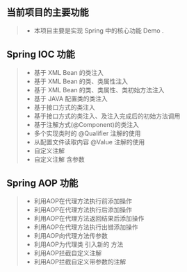 当前项目的主要功能
------------------
>* 本项目主要是实现 Spring 中的核心功能 Demo .

Spring IOC 功能
---------------------------------------------
>* 基于 XML Bean 的类注入
>* 基于 XML Bean 的类、类属性注入 
>* 基于 XML Bean 的类、类属性、类初始方法注入 
>* 基于 JAVA 配置类的类注入
>* 基于接口方式的类注入
>* 基于接口方式的类注入、及注入完成后的初始方法调用
>* 基于注解方式(@Component)的类注入
>* 多个实现类时的 @Qualifier 注解的使用
>* 从配置文件读取内容 @Value 注解的使用 
>* 自定义注解
>* 自定义注解 含参数

Spring AOP 功能
---------------------------------------------
>* 利用AOP在代理方法执行前添加操作
>* 利用AOP在代理方法执行后添加操作
>* 利用AOP在代理方法返回结果后添加操作
>* 利用AOP在代理方法执行出错添加操作
>* 利用AOP向代理方法传参数
>* 利用AOP为代理类 引入新的 方法
>* 利用AOP拦截自定义注解
>* 利用AOP拦截自定义带参数的注解